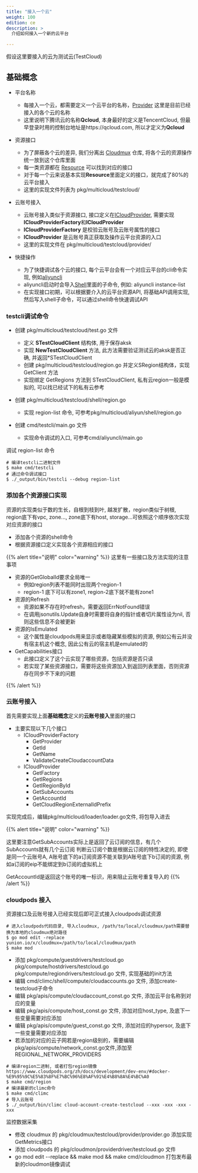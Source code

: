 ```yaml
---
title: "接入一个云"
weight: 100
edition: ce
description: >
  介绍如何接入一个新的云平台

---
```



假设这里要接入的云为测试云(TestCloud)

## 基础概念

- 平台名称
    - 每接入一个云，都需要定义一个云平台的名称，[Provider](https://github.com/yunionio/cloudmux/blob/master/pkg/apis/compute/cloudaccount_const.go) 这里是目前已经接入的各个云的名称
    - 这里说明下腾讯云的名称**Qcloud**, 本身最好的定义是TencentCloud, 但最早登录时用的控制台地址是https://qcloud.com, 所以才定义为**Qcloud**

- 资源接口
    - 为了屏蔽各个云的差异, 我们分离出 [Cloudmux](https://github.com/yunionio/cloudmux) 仓库, 将各个云的资源操作统一放到这个仓库里面
    - 每一类资源都在 [Resource](https://github.com/yunionio/cloudmux/blob/master/pkg/cloudprovider/resources.go) 可以找到对应的接口
    - 对于每一个云来说基本实现**Resource**里面定义的接口，就完成了80%的云平台接入
    - 这里的实现文件列表为 pkg/multicloud/testcloud/
- 云账号接入
    - 云账号接入类似于资源接口, 接口定义在[ICloudProvider](https://github.com/yunionio/cloudmux/blob/master/pkg/cloudprovider/cloudprovider.go), 需要实现**ICloudProviderFactory**和**ICloudProvider**
    - **ICloudProviderFactory** 是校验云账号及云账号属性的接口
    - **ICloudProvider** 是云账号真正获取及操作云平台资源的入口
    - 这里的实现文件在 pkg/multicloud/testcloud/provider/
- 快捷操作
    - 为了快捷调试各个云的接口, 每个云平台会有一个对应云平台的cli命令实现, 例如[aliyuncli](https://github.com/yunionio/cloudmux/blob/master/cmd/aliyuncli/main.go)
    - aliyuncli启动时会导入[Shell](https://github.com/yunionio/cloudmux/tree/master/pkg/multicloud/aliyun/shell)里面的子命令, 例如: aliyuncli instance-list
    - 在实现接口初期，可以根据要介入的云平台资源API, 将基础API调用实现, 然后写入shell子命令，可以通过shell命令快速调试API


### testcli调试命令

- 创建 pkg/multicloud/testcloud/test.go 文件
    - 定义 **STestCloudClient** 结构体, 用于保存aksk
    - 实现 **NewTestCloudClient** 方法, 此方法需要验证测试云的aksk是否正确, 并返回\*STestCloudClient
    - 创建 pkg/multicloud/testcloud/region.go 并定义SRegion结构体，实现 GetClient 方法
    - 实现绑定 GetRegions 方法到 STestCloudClient, 私有云region一般是模拟的, 可以找已经试下的私有云参考

- 创建 pkg/multicloud/testcloud/shell/region.go
    - 实现 region-list 命令, 可参考pkg/multicloud/aliyun/shell/region.go

- 创建 cmd/testcli/main.go 文件
    - 实现命令调试的入口, 可参考cmd/aliyuncli/main.go

调试 region-list 命令
```shell
# 编译testcli二进制文件
$ make cmd/testcli 
# 通过命令调试接口
$ ./_output/bin/testcli --debug region-list
```

### 添加各个资源接口实现

资源的实现类似于数的生长，自根到枝到叶, 越发扩散，region类似于树根, region底下有vpc, zone..., zone底下有host, storage...可依照这个顺序依次实现对应资源的接口

- 添加各个资源的shell命令
- 根据资源接口定义实现各个资源相应的接口

{{% alert title="说明" color="warning" %}}
这里有一些接口及方法实现的注意事项
- 资源的GetGlobalId要求全局唯一
    - 例如region列表不能同时出现两个region-1
    - region-1 底下可以有zone1, region-2底下就不能有zone1
- 资源的Refresh
    - 资源如果不存在时refresh，需要返回ErrNotFound错误
    - 在调用jsonutils.Update自身时需要将自身的指针或者切片属性设为nil, 否则这些信息不会被更新
- 资源的IsEmulated
    - 这个属性是cloudpods用来显示或者隐藏某些模拟的资源, 例如公有云并没有宿主机这个概念, 因此公有云的宿主机是emulated的
- GetCapabilities接口
    - 此接口定义了这个云实现了哪些资源，包括资源是否只读
    - 若实现了某些资源接口，需要将这些资源加入到返回列表里面，否则资源存在同步不下来的问题

{{% /alert %}}

### 云账号接入

首先需要实现上面**基础概念**定义的**云账号接入**里面的接口
- 主要实现以下几个接口
    - ICloudProviderFactory
        - GetProvider
        - GetId
        - GetName
        - ValidateCreateCloudaccountData
    - ICloudProvider
        - GetFactory
        - GetIRegions
        - GetIRegionById
        - GetSubAccounts
        - GetAccountId
        - GetCloudRegionExternalIdPrefix

实现完成后，编辑pkg/multicloud/loader/loader.go文件, 将包导入进去

{{% alert title="说明" color="warning" %}}

这里要注意GetSubAccounts实际上是返回了云订阅的信息，有几个SubAccounts就有几个云订阅
判断云订阅个数是根据云订阅的特性决定的, 即使是同一个云账号A, A账号底下的a订阅资源不能关联到A账号底下b订阅的资源, 例如a订阅的eip不能绑定到b订阅的虚拟机上

GetAccountId是返回这个账号的唯一标识，用来阻止云账号重复导入的
{{% /alert %}}


### cloudpods 接入

资源接口及云账号接入已经实现后即可正式接入cloudpods调试资源

```shell
# 进入cloudpods代码目录, 导入cloudmux, /path/to/local/cloudmux/path需要替换为本地的cloudmux绝对路径
$ go mod edit -replace yunion.io/x/cloudmux=/path/to/local/cloudmux/path
$ make mod
```

- 添加 pkg/compute/guestdrivers/testcloud.go pkg/compute/hostdrivers/testcloud.go pkg/compute/regiondrivers/testcloud.go 文件, 实现基础的init方法
- 编辑 cmd/climc/shell/compute/cloudaccounts.go 文件, 添加create-testcloud子命令
- 编辑 pkg/apis/compute/cloudaccount\_const.go 文件, 添加云平台名称到对应的变量
- 编辑 pkg/apis/compute/host\_const.go 文件, 添加对应host\_type, 及底下一些变量需要对应添加
- 编辑 pkg/apis/compute/guest\_const.go 文件, 添加对应的hypersor, 及底下一些变量需要对应添加
- 若添加的对应的云子网若是region级别的，需要编辑pkg/apis/compute/network\_const.go文件,添加至REGIONAL\_NETWORK\_PROVIDERS


```shell
# 编译region二进制, 或者打包region镜像 https://www.cloudpods.org/zh/docs/development/dev-env/#docker-%E9%95%9C%E5%83%8F%E7%BC%96%E8%AF%91%E4%B8%8A%E4%BC%A0
$ make cmd/region
# 编译最新的climc命令
$ make cmd/climc
# 导入云账号
$ ./_output/bin/climc cloud-account-create-testcloud --xxx -xxx -xxx -xxx
```

监控数据采集

- 修改 cloudmux 的 pkg/cloudmux/testcloud/provider/provider.go 添加实现GetMetrics接口
- 添加 cloudpods 的 pkg/cloudmon/providerdriver/testcloud.go 文件
- go mod edit --replace && make mod && make cmd/cloudmon 打包发布最新的cloudmon镜像调试
